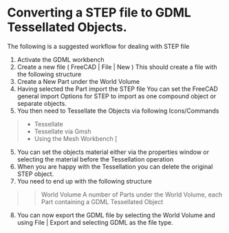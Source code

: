 # Converting a STEP file to GDML Tessellated Objects.

The following is a suggested workflow for dealing with STEP file
1. Activate the GDML workbench
2. Create a new file ( FreeCAD | File | New )
This should create a file with the following structure
3. Create a New Part under the World Volume
4. Having selected the Part import the STEP file
You can set the FreeCAD general import Options for STEP to import as one compound object or separate objects.
5. You then need to Tessellate the Objects via following Icons/Commands
> * Tessellate
> * Tessellate via Gmsh
> * Using the Mesh Workbench [
5. You can set the objects material either via the properties window or selecting the material before the Tessellation operation
6. When you are happy with the Tessellation you can delete the original STEP object.
7. You need to end up with the following structure
>> World Volume
>> A number of Parts under the World Volume, each Part containing a GDML Tessellated Object
8. You can now export the GDML file by selecting the World Volume and using File | Export and selecting GDML as the file type.  